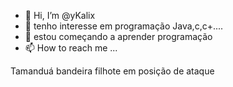 - 👋 Hi, I’m @yKalix
- 👀 tenho interesse em programação Java,c,c+....
- 🌱 estou começando a aprender programação
- 📫 How to reach me ...

Tamanduá bandeira filhote em posição de ataque

